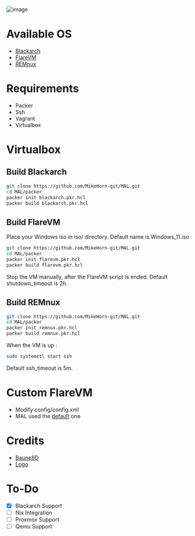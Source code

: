 ![image](https://github.com/user-attachments/assets/159fea57-de0d-41b0-ba91-2075b770f24d)

# Available OS
* [Blackarch](https://www.blackarch.org/index.html)
* [FlareVM](https://github.com/mandiant/flare-vm)
* [REMnux](https://docs.remnux.org/)


# Requirements
* Packer
* Ssh
* Vagrant
* Virtualbox

# Virtualbox
## Build Blackarch
```bash
git clone https://github.com/MikeHorn-git/MAL.git
cd MAL/packer
packer init blackarch.pkr.hcl
packer build blackarch.pkr.hcl
```

## Build FlareVM
Place your Windows iso in iso/ directory. Default name is Windows_11.iso
```bash
git clone https://github.com/MikeHorn-git/MAL.git
cd MAL/packer
packer init flarevm.pkr.hcl
packer build flarevm.pkr.hcl
```
Stop the VM manually, after the FlareVM script is ended.
Default shutdown_timeout is 2h.

## Build REMnux
```bash
git clone https://github.com/MikeHorn-git/MAL.git
cd MAL/packer
packer init remnux.pkr.hcl
packer build remnux.pkr.hcl
```
When the VM is up :
```bash
sudo systemctl start ssh
```
Default ssh_timeout is 5m.

# Custom FlareVM
* Modify config/config.xml
* MAL used the [default](https://github.com/mandiant/flare-vm/blob/main/config.xml) one

# Credits
* [Baune8D](https://github.com/Baune8D/packer-windows-desktop/tree/main)
* [Logo](https://www.terranovasecurity.com/fr/solutions/sensibilisation-cybersecurite/quest-ce-quun-logiciel-malveillant)

# To-Do
- [x] Blackarch Support
- [ ] Nix Integration
- [ ] Proxmox Support
- [ ] Qemu Support
